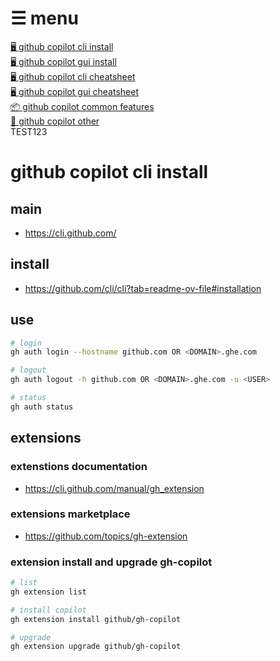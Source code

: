 <!-- menu-start -->
# ☰ menu

[🖥️ github copilot cli install](0-1-github-copilot-cli-install.md)  
[🖥 github copilot gui install](0-2-github-copilot-gui-install.md)  
[🖥️ github copilot cli cheatsheet](1-1-github-copilot-cli-cheatsheet.md)  
[🖥 github copilot gui cheatsheet](1-2-github-copilot-gui-cheatsheet.md)  
[📦 github copilot common features](1-3-github-copilot-common.md)  
[🎯 github copilot other](2-1-github-copilot-other.md)  
TEST123
<!-- menu-end -->

# github copilot cli install

## main

- https://cli.github.com/

## install

- https://github.com/cli/cli?tab=readme-ov-file#installation

## use

```bash
# login
gh auth login --hostname github.com OR <DOMAIN>.ghe.com

# logout
gh auth logout -h github.com OR <DOMAIN>.ghe.com -u <USER>

# status
gh auth status
```

## extensions

### extenstions documentation

- https://cli.github.com/manual/gh_extension

### extensions marketplace

- https://github.com/topics/gh-extension

### extension install and upgrade gh-copilot

```bash
# list
gh extension list

# install copilot
gh extension install github/gh-copilot

# upgrade
gh extension upgrade github/gh-copilot
```
